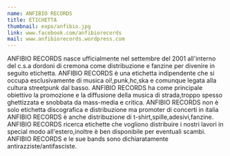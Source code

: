 ```yaml
---
name: ANFIBIO RECORDS
title: ETICHETTA
thumbnail: expo/anfibio.jpg
link: www.facebook.com/anfibiorecords
mail: www.anfibiorecords.wordpress.com
---
```


ANFIBIO RECORDS nasce ufficialmente nel settembre del 2001 all'interno del c.s.a dordoni di cremona come distribuzione e fanzine per divenire in seguito etichetta. ANFIBIO RECORDS è una etichetta indipendente che si occupa esclusivamente di musica oi!,punk,hc,ska e comunque legata alla cultura streetpunk dal basso. ANFIBIO RECORDS ha come principale obiettivo la promozione e la diffusione della musica di strada,troppo spesso ghettizzata e snobbata da mass-media e critica. ANFIBIO RECORDS non è solo etichetta discografica e distribuzione ma promoter di concerti in italia ANFIBIO RECORDS è anche distribuzione di t-shirt,spille,adesivi,fanzine. ANFIBIO RECORDS ricerca etichette che vogliono distribuire i nostri lavori in special modo all'estero,inoltre è ben disponibile per eventuali scambi. ANFIBIO RECORDS e le sue bands sono dichiaratamente antirazziste/antifasciste. 


